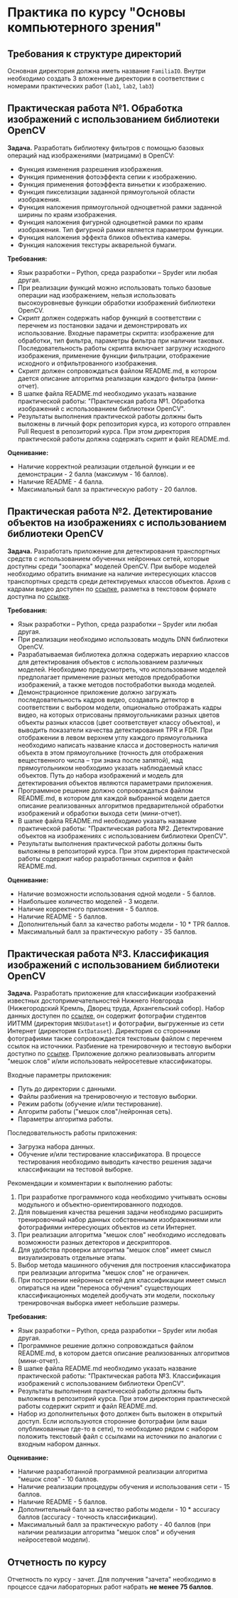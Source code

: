 # Практика по курсу "Основы компьютерного зрения"

## Требования к структуре директорий

Основная директория должна иметь название `FamiliaIO`. Внутри необходимо создать
3 вложенные директории в соответствии с номерами практических работ (`lab1`,
`lab2`, `lab3`)

## Практическая работа №1. Обработка изображений с использованием библиотеки OpenCV

**Задача.** Разработать библиотеку фильтров с помощью базовых операций
над изображениями (матрицами) в OpenCV:
- Функция изменения разрешения изображения.
- Функция применения фотоэффекта сепии к изображению.
- Функция применения фотоэффекта виньетки к изображению.
- Функция пикселизации заданной прямоугольной области изображения.
- Функция наложения прямоугольной одноцветной рамки заданной ширины по краям изображения.
- Функция наложения фигурной одноцветной рамки по краям изображения. Тип фигурной рамки
  является параметром функции.
- Функция наложения эффекта бликов объектива камеры.
- Функция наложения текстуры акварельной бумаги.

**Требования:**
- Язык разработки – Python, среда разработки – Spyder или любая другая.
- При реализации функций можно использовать только базовые операции над изображением,
  нельзя использовать высокоуровневые функции обработки изображений библиотеки OpenCV.
- Скрипт должен содержать набор функций в соответствии с перечнем из постановки задачи
  и демонстрировать их использование. Входные параметры скрипта: изображение для обработки,
  тип фильтра, параметры фильтра при наличии таковых. Последовательность работы скрипта включает
  загрузку исходного изображения, применение функции фильтрации, отображение исходного
  и отфильтрованного изображения.
- Скрипт должен сопровождаться файлом README.md, в котором дается описание
  алгоритма реализации каждого фильтра (мини-отчет).
- В шапке файла README.md необходимо указать название практической работы:
  "Практическая работа №1. Обработка изображений с использованием библиотеки OpenCV".
- Результаты выполнения практической работы должны быть выложены в личный форк репозитория
  курса, из которого отправлен Pull Request в репозиторий курса. При этом директория
  практической работы должна содержать скрипт и файл README.md.

**Оценивание:**
- Наличие корректной реализации отдельной функции и ее демонстрации - 2 балла
  (максимум - 16 баллов).
- Наличие README - 4 балла.
- Максимальный балл за практическую работу - 20 баллов.

## Практическая работа №2. Детектирование объектов на изображениях с использованием библиотеки OpenCV

**Задача.** Разработать приложение для детектирования транспортных средств с использованием обученных
нейронных сетей, которые доступны среди "зоопарка" моделей OpenCV. При выборе моделей необходимо
обратить внимание на наличие интересующих классов транспортных средств среди детектируемых классов
объектов. Архив с кадрами видео доступен по [ссылке](https://cloud.unn.ru/s/nLkk7BXBqapNgcE), разметка
в текстовом формате доступна по [ссылке](https://cloud.unn.ru/s/j4wA4nx8mZ4yfqD).

**Требования:**
- Язык разработки – Python, среда разработки – Spyder или любая другая.
- При реализации необходимо использовать модуль DNN библиотеки OpenCV.
- Разрабатываемая библиотека должна содержать иерархию классов для детектирования объектов с использованием
  различных моделей. Необходимо предусмотреть, что использование моделей предполагает применение разных методов
  предобработки изображений, а также методов постобработки выхода моделей.
- Демонстрационное приложение должно загружать последовательность кадров видео, создавать детектор в соответствии
  с выбором модели, опционально отображать кадры видео, на которых отрисованы прямоугольниками разных
  цветов объекты разных классов (цвет соответствует классу объектов), и выводить показатели качества детектирования TPR и FDR.
  При отображении в левом верхнем	углу каждого прямоугольника необходимо написать название класса и достоверность наличия
  объекта в этом прямоугольнике	(точность для отображения вещественного числа – три знака после запятой), над прямоугольником
  необходимо указать наблюдаемый класс объектов. Путь до набора изображений и модель для детектирования объектов
  являются параметрами приложения.
- Программное решение должно сопровождаться файлом README.md, в котором для каждой выбранной модели дается описание
  реализованных алгоритмов предварительной обработки изображений и обработки выхода сети (мини-отчет).
- В шапке файла README.md необходимо указать название практической работы: "Практическая работа №2.
  Детектирование объектов на изображениях с использованием библиотеки OpenCV".
- Результаты выполнения практической работы должны быть выложены в репозиторий курса. При этом
  директория практической работы содержит набор разработанных скриптов и файл README.md.

**Оценивание:**
- Наличие возможности использования одной модели - 5 баллов.
- Наибольшее количество моделей - 3 модели.
- Наличие корректного приложения - 5 баллов.
- Наличие README - 5 баллов.
- Дополнительный балл за качество работы модели - 10 * TPR баллов.
- Максимальный балл за практическую работу - 35 баллов.

## Практическая работа №3. Классификация изображений с использованием библиотеки OpenCV

**Задача.** Разработать приложение для классификации изображений известных достопримечательностей
Нижнего Новгорода (Нижегородский Кремль, Дворец труда, Архангельский собор). Набор данных
доступен по [ссылке](https://cloud.unn.ru/s/2KsWFmaxzZf9mF5), он содержит фотографии студентов
ИИТММ (директория `NNSUDataset`) и  фотографии, выгруженные из сети Интернет (директория `ExtDataset`).
Директория со сторонними фотографиями также сопровождается текстовым файлом с перечнем ссылок на источники.
Разбиение на тренировочную и тестовую выборки доступно по [ссылке](https://cloud.unn.ru/s/ynKNZH9TxiwXqEb).
Приложение должно реализовывать алгоритм "мешок слов" и/или использовать нейросетевые классификаторы.

Входные параметры приложения:
- Путь до директории с данными.
- Файлы разбиения на тренировочную и тестовую выборки.
- Режим работы (обучение и/или тестирование).
- Алгоритм работы ("мешок слов"/нейронная сеть).
- Параметры алгоритма работы.

Последовательность работы приложения:
- Загрузка набора данных.
-	Обучение и/или тестирование классификатора. В процессе тестирования необходимо выводить качество решения
  задачи классификации на тестовой выборке.

Рекомендации и комментарии к выполнению работы:
1. При разработке программного кода необходимо учитывать основы модульного и объектно-ориентированного
 	 подходов.
1. Для повышения качества решения задачи необходимо расширить тренировочный набор данных собственными
   изображениями или фотографиями интересующих объектов из сети Интернет.
1. При реализации алгоритма "мешок слов" необходимо исследовать возможности разных детекторов
   и дескрипторов.
1. Для удобства проверки алгоритма "мешок слов" имеет смысл визуализировать отдельные этапы.
1. Выбор метода машинного обучения для построения классификатора при реализации алгоритма "мешок слов"
   не ограничен.
1. При построении нейронных сетей для классификации имеет смысл опираться на идеи "переноса обучения"
   существующих классификационных моделей дообучать эти модели, поскольку тренировочная выборка имеет
   небольшие размеры.

**Требования:**
-	Язык разработки – Python, среда разработки – Spyder или любая другая.
- Программное решение должно сопровождаться файлом README.md, в котором дается описание
  реализованных алгоритмов (мини-отчет).
-	В шапке файла README.md необходимо указать название практической работы:
  "Практическая работа №3. Классификация изображений с использованием библиотеки OpenCV".
-	Результаты выполнения практической работы должны быть выложены в репозиторий курса. При этом
  директория практической работы содержит скрипт и файл README.md.
- Набор из дополнительных фото должен быть выложен в открытый доступ. Если используются сторонние
  фотографии (или ваши опубликованные где-то в сети), то необходимо рядом с набором положить текстовый файл
  с ссылками на источники по аналогии с входным набором данных.

**Оценивание:**
- Наличие разработанной программной реализации алгоритма "мешок слов" - 10 баллов.
- Наличие реализации процедуры обучения и использования сети - 15 баллов.
- Наличие README - 5 баллов.
- Дополнительный балл за качество работы модели - 10 * accuracy баллов (accuracy - точность классификации).
- Максимальный балл за практическую работу - 40 баллов (при наличии реализации алгоритма "мешок слов"
  и обучения нейросетевой модели).

## Отчетность по курсу

Отчетность по курсу - зачет. Для получения "зачета" необходимо в процессе сдачи лабораторных работ набрать
**не менее 75 баллов**.
